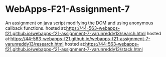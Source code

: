 # WebApps-F21-Assignment-7
An assignment on java script modifying the DOM and using anonymous callback functions.
hosted at:<https://44-563-webapps-f21.github.io/webapps-f21-assignment-7-varunreddy13/search.html>
hosted at:<https://44-563-webapps-f21.github.io/webapps-f21-assignment-7-varunreddy13/research.html>
hosted at:<https://44-563-webapps-f21.github.io/webapps-f21-assignment-7-varunreddy13/stack.html>
